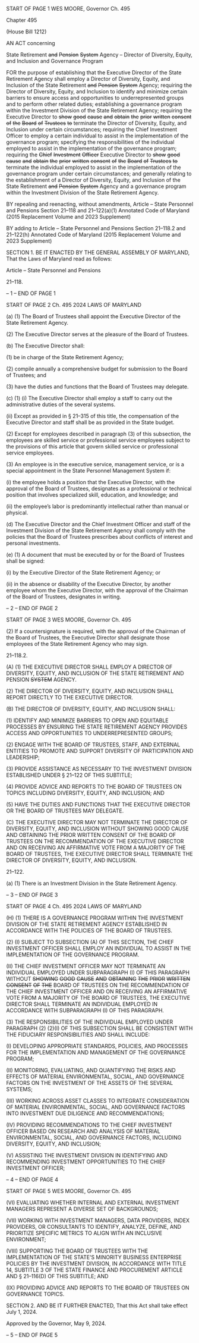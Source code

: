START OF PAGE 1
WES MOORE, Governor Ch. 495

Chapter 495

(House Bill 1212)

AN ACT concerning

State Retirement ~~and~~ ~~Pension~~ ~~System~~ Agency – Director of Diversity, Equity,
and Inclusion and Governance Program

FOR the purpose of establishing that the Executive Director of the State Retirement
Agency shall employ a Director of Diversity, Equity, and Inclusion of the State
Retirement ~~and~~ ~~Pension~~ ~~System~~ Agency; requiring the Director of Diversity, Equity,
and Inclusion to identify and minimize certain barriers to ensure access and
opportunities to underrepresented groups and to perform other related duties;
establishing a governance program within the Investment Division of the State
Retirement Agency; requiring the Executive Director to ~~show~~ ~~good~~ ~~cause~~ ~~and~~ ~~obtain~~
~~the~~ ~~prior~~ ~~written~~ ~~consent~~ ~~of~~ ~~the~~ ~~Board~~ ~~of~~ ~~Trustees~~ ~~to~~ terminate the Director of
Diversity, Equity, and Inclusion under certain circumstances; requiring the Chief
Investment Officer to employ a certain individual to assist in the implementation of
the governance program; specifying the responsibilities of the individual employed
to assist in the implementation of the governance program; requiring the ~~Chief~~
~~Investment~~ ~~Officer~~ Executive Director to ~~show~~ ~~good~~ ~~cause~~ ~~and~~ ~~obtain~~ ~~the~~ ~~prior~~
~~written~~ ~~consent~~ ~~of~~ ~~the~~ ~~Board~~ ~~of~~ ~~Trustees~~ ~~to~~ terminate the individual employed to
assist in the implementation of the governance program under certain
circumstances; and generally relating to the establishment of a Director of Diversity,
Equity, and Inclusion of the State Retirement ~~and~~ ~~Pension~~ ~~System~~ Agency and a
governance program within the Investment Division of the State Retirement Agency.

BY repealing and reenacting, without amendments,
Article – State Personnel and Pensions
Section 21–118 and 21–122(a)(1)
Annotated Code of Maryland
(2015 Replacement Volume and 2023 Supplement)

BY adding to
Article – State Personnel and Pensions
Section 21–118.2 and 21–122(h)
Annotated Code of Maryland
(2015 Replacement Volume and 2023 Supplement)

SECTION 1. BE IT ENACTED BY THE GENERAL ASSEMBLY OF MARYLAND,
That the Laws of Maryland read as follows:

Article – State Personnel and Pensions

21–118.

– 1 –
END OF PAGE 1

START OF PAGE 2
Ch. 495 2024 LAWS OF MARYLAND

(a) (1) The Board of Trustees shall appoint the Executive Director of the State
Retirement Agency.

(2) The Executive Director serves at the pleasure of the Board of Trustees.

(b) The Executive Director shall:

(1) be in charge of the State Retirement Agency;

(2) compile annually a comprehensive budget for submission to the Board
of Trustees; and

(3) have the duties and functions that the Board of Trustees may delegate.

(c) (1) (i) The Executive Director shall employ a staff to carry out the
administrative duties of the several systems.

(ii) Except as provided in § 21–315 of this title, the compensation of
the Executive Director and staff shall be as provided in the State budget.

(2) Except for employees described in paragraph (3) of this subsection, the
employees are skilled service or professional service employees subject to the provisions of
this article that govern skilled service or professional service employees.

(3) An employee is in the executive service, management service, or is a
special appointment in the State Personnel Management System if:

(i) the employee holds a position that the Executive Director, with
the approval of the Board of Trustees, designates as a professional or technical position
that involves specialized skill, education, and knowledge; and

(ii) the employee’s labor is predominantly intellectual rather than
manual or physical.

(d) The Executive Director and the Chief Investment Officer and staff of the
Investment Division of the State Retirement Agency shall comply with the policies that the
Board of Trustees prescribes about conflicts of interest and personal investments.

(e) (1) A document that must be executed by or for the Board of Trustees shall
be signed:

(i) by the Executive Director of the State Retirement Agency; or

(ii) in the absence or disability of the Executive Director, by another
employee whom the Executive Director, with the approval of the Chairman of the Board of
Trustees, designates in writing.

– 2 –
END OF PAGE 2

START OF PAGE 3
WES MOORE, Governor Ch. 495

(2) If a countersignature is required, with the approval of the Chairman of
the Board of Trustees, the Executive Director shall designate those employees of the State
Retirement Agency who may sign.

21–118.2.

(A) (1) THE EXECUTIVE DIRECTOR SHALL EMPLOY A DIRECTOR OF
DIVERSITY, EQUITY, AND INCLUSION OF THE STATE RETIREMENT AND PENSION
~~SYSTEM~~ AGENCY.

(2) THE DIRECTOR OF DIVERSITY, EQUITY, AND INCLUSION SHALL
REPORT DIRECTLY TO THE EXECUTIVE DIRECTOR.

(B) THE DIRECTOR OF DIVERSITY, EQUITY, AND INCLUSION SHALL:

(1) IDENTIFY AND MINIMIZE BARRIERS TO OPEN AND EQUITABLE
PROCESSES BY ENSURING THE STATE RETIREMENT AGENCY PROVIDES ACCESS
AND OPPORTUNITIES TO UNDERREPRESENTED GROUPS;

(2) ENGAGE WITH THE BOARD OF TRUSTEES, STAFF, AND EXTERNAL
ENTITIES TO PROMOTE AND SUPPORT DIVERSITY OF PARTICIPATION AND
LEADERSHIP;

(3) PROVIDE ASSISTANCE AS NECESSARY TO THE INVESTMENT
DIVISION ESTABLISHED UNDER § 21–122 OF THIS SUBTITLE;

(4) PROVIDE ADVICE AND REPORTS TO THE BOARD OF TRUSTEES ON
TOPICS INCLUDING DIVERSITY, EQUITY, AND INCLUSION; AND

(5) HAVE THE DUTIES AND FUNCTIONS THAT THE EXECUTIVE
DIRECTOR OR THE BOARD OF TRUSTEES MAY DELEGATE.

(C) THE EXECUTIVE DIRECTOR MAY NOT TERMINATE THE DIRECTOR OF
DIVERSITY, EQUITY, AND INCLUSION WITHOUT SHOWING GOOD CAUSE AND
OBTAINING THE PRIOR WRITTEN CONSENT OF THE BOARD OF TRUSTEES ON THE
RECOMMENDATION OF THE EXECUTIVE DIRECTOR AND ON RECEIVING AN
AFFIRMATIVE VOTE FROM A MAJORITY OF THE BOARD OF TRUSTEES, THE
EXECUTIVE DIRECTOR SHALL TERMINATE THE DIRECTOR OF DIVERSITY, EQUITY,
AND INCLUSION.

21–122.

(a) (1) There is an Investment Division in the State Retirement Agency.

– 3 –
END OF PAGE 3

START OF PAGE 4
Ch. 495 2024 LAWS OF MARYLAND

(H) (1) THERE IS A GOVERNANCE PROGRAM WITHIN THE INVESTMENT
DIVISION OF THE STATE RETIREMENT AGENCY ESTABLISHED IN ACCORDANCE
WITH THE POLICIES OF THE BOARD OF TRUSTEES.

(2) (I) SUBJECT TO SUBSECTION (A) OF THIS SECTION, THE CHIEF
INVESTMENT OFFICER SHALL EMPLOY AN INDIVIDUAL TO ASSIST IN THE
IMPLEMENTATION OF THE GOVERNANCE PROGRAM.

(II) THE CHIEF INVESTMENT OFFICER MAY NOT TERMINATE AN
INDIVIDUAL EMPLOYED UNDER SUBPARAGRAPH (I) OF THIS PARAGRAPH WITHOUT
~~SHOWING~~ ~~GOOD~~ ~~CAUSE~~ ~~AND~~ ~~OBTAINING~~ ~~THE~~ ~~PRIOR~~ ~~WRITTEN~~ ~~CONSENT~~ ~~OF~~ ~~THE~~
BOARD OF TRUSTEES ON THE RECOMMENDATION OF THE CHIEF INVESTMENT
OFFICER AND ON RECEIVING AN AFFIRMATIVE VOTE FROM A MAJORITY OF THE
BOARD OF TRUSTEES, THE EXECUTIVE DIRECTOR SHALL TERMINATE AN
INDIVIDUAL EMPLOYED IN ACCORDANCE WITH SUBPARAGRAPH (I) OF THIS
PARAGRAPH.

(3) THE RESPONSIBILITIES OF THE INDIVIDUAL EMPLOYED UNDER
PARAGRAPH (2) (2)(I) OF THIS SUBSECTION SHALL BE CONSISTENT WITH THE
FIDUCIARY RESPONSIBILITIES AND SHALL INCLUDE:

(I) DEVELOPING APPROPRIATE STANDARDS, POLICIES, AND
PROCESSES FOR THE IMPLEMENTATION AND MANAGEMENT OF THE GOVERNANCE
PROGRAM;

(II) MONITORING, EVALUATING, AND QUANTIFYING THE RISKS
AND EFFECTS OF MATERIAL ENVIRONMENTAL, SOCIAL, AND GOVERNANCE FACTORS
ON THE INVESTMENT OF THE ASSETS OF THE SEVERAL SYSTEMS;

(III) WORKING ACROSS ASSET CLASSES TO INTEGRATE
CONSIDERATION OF MATERIAL ENVIRONMENTAL, SOCIAL, AND GOVERNANCE
FACTORS INTO INVESTMENT DUE DILIGENCE AND RECOMMENDATIONS;

(IV) PROVIDING RECOMMENDATIONS TO THE CHIEF
INVESTMENT OFFICER BASED ON RESEARCH AND ANALYSIS OF MATERIAL
ENVIRONMENTAL, SOCIAL, AND GOVERNANCE FACTORS, INCLUDING DIVERSITY,
EQUITY, AND INCLUSION;

(V) ASSISTING THE INVESTMENT DIVISION IN IDENTIFYING
AND RECOMMENDING INVESTMENT OPPORTUNITIES TO THE CHIEF INVESTMENT
OFFICER;

– 4 –
END OF PAGE 4

START OF PAGE 5
WES MOORE, Governor Ch. 495

(VI) EVALUATING WHETHER INTERNAL AND EXTERNAL
INVESTMENT MANAGERS REPRESENT A DIVERSE SET OF BACKGROUNDS;

(VII) WORKING WITH INVESTMENT MANAGERS, DATA
PROVIDERS, INDEX PROVIDERS, OR CONSULTANTS TO IDENTIFY, ANALYZE, DEFINE,
AND PRIORITIZE SPECIFIC METRICS TO ALIGN WITH AN INCLUSIVE ENVIRONMENT;

(VIII) SUPPORTING THE BOARD OF TRUSTEES WITH THE
IMPLEMENTATION OF THE STATE’S MINORITY BUSINESS ENTERPRISE POLICIES BY
THE INVESTMENT DIVISION, IN ACCORDANCE WITH TITLE 14, SUBTITLE 3 OF THE
STATE FINANCE AND PROCUREMENT ARTICLE AND § 21–116(D) OF THIS SUBTITLE;
AND

(IX) PROVIDING ADVICE AND REPORTS TO THE BOARD OF
TRUSTEES ON GOVERNANCE TOPICS.

SECTION 2. AND BE IT FURTHER ENACTED, That this Act shall take effect July
1, 2024.

Approved by the Governor, May 9, 2024.

– 5 –
END OF PAGE 5